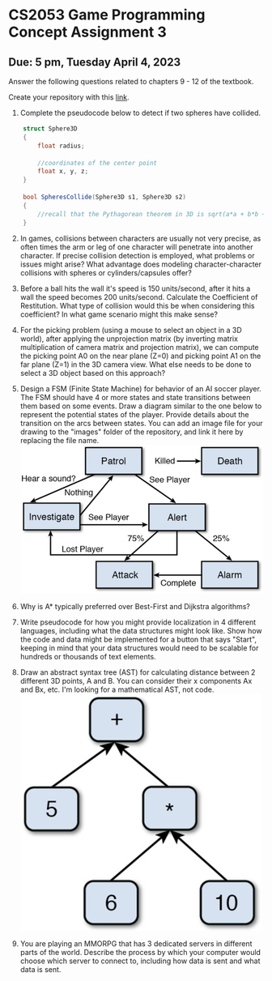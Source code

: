 # CS2053 Game Programming Concept Assignment 3

## Due: 5 pm, Tuesday April 4, 2023

Answer the following questions related to chapters 9 - 12  of the textbook.

Create your repository with this [link](https://classroom.github.com/a/2ANQmorh).

 1. Complete the pseudocode below to detect if two spheres have collided.

```cs
    struct Sphere3D
    {
        float radius;

        //coordinates of the center point
        float x, y, z;
    }

    bool SpheresCollide(Sphere3D s1, Sphere3D s2)
    {
        //recall that the Pythagorean theorem in 3D is sqrt(a*a + b*b + c*c)
    }
```

 2. In games, collisions between characters are usually not very precise, as often times the arm or leg of one character will penetrate into another character. If precise collision detection is employed, what problems or issues might arise? What advantage does modeling character-character collisions with spheres or cylinders/capsules offer?

 3. Before a ball hits the wall it's speed is 150 units/second, after it hits a wall the speed becomes 200 units/second. Calculate the Coefficient of Restitution. What type of collision would this be when considering this coefficient? In what game scenario might this make sense?

 4. For the picking problem (using a mouse to select an object in a 3D world), after applying the unprojection matrix (by inverting matrix multiplication of camera matrix and projection matrix), we can compute the picking point A0 on the near plane (Z=0) and picking point A1 on the far plane (Z=1) in the 3D camera view. What else needs to be done to select a 3D object based on this approach?

 5.  Design a FSM (Finite State Machine) for behavior of an AI soccer player. The FSM should have 4 or more states and state transitions between them based on some events. Draw a diagram similar to the one below to represent the potential states of the player. Provide details about the transition on the arcs between states. You can add an image file for your drawing to the "images" folder of the repository, and link it here by replacing the file name.
![Example State Machine](conceptAssn3Files/image001.png)
 
6. Why is A* typically preferred over Best-First and Dijkstra algorithms?

7. Write pseudocode for how you might provide localization in 4 different languages, including what the data structures might look like. Show how the code and data might be implemented for a button that says "Start", keeping in mind that your data structures would need to be scalable for hundreds or thousands of text elements.

8. Draw an abstract syntax tree (AST) for calculating distance between 2 different 3D points, A and B. You can consider their x components Ax and Bx, etc. I'm looking for a mathematical AST, not code.
![Example AST](conceptAssn3Files/astSample.png)

9. You are playing an MMORPG that has 3 dedicated servers in different parts of the world. Describe the process by which your computer would choose which server to connect to, including how data is sent and what data is sent.